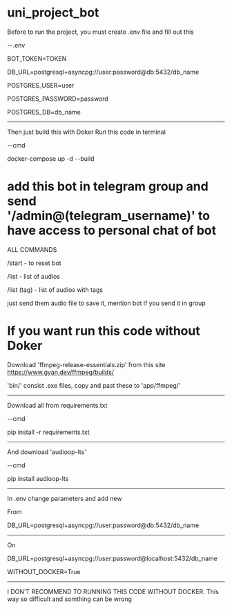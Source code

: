 # uni_project_bot

Before to run the project, you must create .env file and fill out this

--.env

 BOT_TOKEN=TOKEN

 DB_URL=postgresql+asyncpg://user:password@db:5432/db_name 

 POSTGRES_USER=user 

 POSTGRES_PASSWORD=password 

 POSTGRES_DB=db_name

----

Then just build this with Doker
Run this code in terminal


--cmd


docker-compose up -d --build


# add this bot in telegram group and send '/admin@(telegram_username)' to have access to personal chat of bot

ALL COMMANDS

/start - to reset bot

/list - list of audios

/list (tag) - list of audios with tags


just send them audio file to save it, mention bot if you send it in group









# If you want run this code without Doker
Download 'ffmpeg-release-essentials.zip' from this site
https://www.gyan.dev/ffmpeg/builds/

'bin/' consist .exe files, copy and past these to 'app/ffmpeg/'

----
Download all from requirements.txt

--cmd

pip install -r requirements.txt

----
And download 'audioop-lts'

--cmd

pip install audioop-lts

----

In .env change parameters and add new

From

DB_URL=postgresql+asyncpg://user:password@db:5432/db_name 

----
On

DB_URL=postgresql+asyncpg://user:password@localhost:5432/db_name

WITHOUT_DOCKER=True

----

I DON'T RECOMMEND TO RUNNING THIS CODE WITHOUT DOCKER.
This way so difficult and somthing can be wrong




